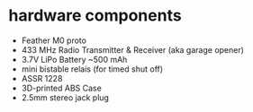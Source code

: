 # hardware components

* Feather M0 proto
* 433 MHz Radio Transmitter & Receiver (aka garage opener)
* 3.7V LiPo Battery ~500 mAh
* mini bistable relais (for timed shut off)
* ASSR 1228
* 3D-printed ABS Case
* 2.5mm stereo jack plug



